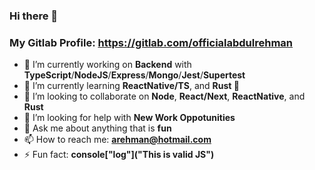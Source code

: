 ### Hi there 👋
### My Gitlab Profile: https://gitlab.com/officialabdulrehman

- 🔭 I’m currently working on **Backend** with **TypeScript**/**NodeJS**/**Express**/**Mongo**/**Jest**/**Supertest**
- 🌱 I’m currently learning **ReactNative/TS**, and **Rust :crab:**
- 👯 I’m looking to collaborate on **Node**, **React/Next**, **ReactNative**, and **Rust**
- 🤔 I’m looking for help with **New Work Oppotunities**
- 💬 Ask me about anything that is **fun**
- 📫 How to reach me: **arehman@hotmail.com**
- ⚡ Fun fact: **console["log"]("This is valid JS")**
<!--
**officialabdulrehman/officialabdulrehman** is a ✨ _special_ ✨ repository because its `README.md` (this file) appears on your GitHub profile.

Here are some ideas to get you started:

- 🔭 I’m currently working on ...
- 🌱 I’m currently learning ...
- 👯 I’m looking to collaborate on ...
- 🤔 I’m looking for help with ...
- 💬 Ask me about ...
- 📫 How to reach me: ...
- 😄 Pronouns: ...
- ⚡ Fun fact: ...
-->
